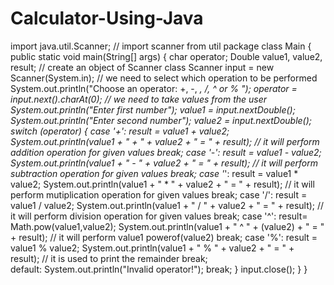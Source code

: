 # Calculator-Using-Java
import java.util.Scanner;
// import scanner from util package
class Main {
  public static void main(String[] args) {
    char operator;
    Double value1, value2, result;
    // create an object of Scanner class
    Scanner input = new Scanner(System.in);
    // we need to select which operation to be performed
    System.out.println("Choose an operator: +, -, *, /, ^ or % ");
    operator = input.next().charAt(0);
    // we need to take values from the user
    System.out.println("Enter first number");
    value1 = input.nextDouble();
    System.out.println("Enter second number");
    value2 = input.nextDouble();
    switch (operator) {
      case '+':
        result = value1 + value2;
        System.out.println(value1 + " + " + value2 + " = " + result);
        // it will perform addition operation for given values
        break;
      case '-':
        result = value1 - value2;
        System.out.println(value1 + " - " + value2 + " = " + result);
        // it will perform subtraction operation for given values
        break;
      case '*':
        result = value1 * value2;
        System.out.println(value1 + " * " + value2 + " = " + result);
        // it will perform mutiplication operation for given values
        break;
      case '/':
        result = value1 / value2;
        System.out.println(value1 + " / " + value2 + " = " + result);
        // it will perform division operation for given values
        break;
      case '^':
       result= Math.pow(value1,value2);
       System.out.println(value1 + " ^ " + (value2) + " = " + result);
       // it will perform  value1 powerof(value2)
       break;
      case '%':
       result = value1 % value2;
       System.out.println(value1 + " % " + value2 + " = " + result);
       // it is used to print the remainder
       break;  
      default:
        System.out.println("Invalid operator!");
        break;
    }
    input.close();
  }
}
